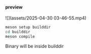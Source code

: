 #### preview
![](assets/2025-04-30 03-46-55.mp4)

```sh
meson setup builddir
cd builddir
meson compile
```

Binary will be inside builddir

